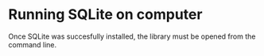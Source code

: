# Running SQLite on computer

Once SQLite was succesfully installed, the library must be opened from the command line. 





